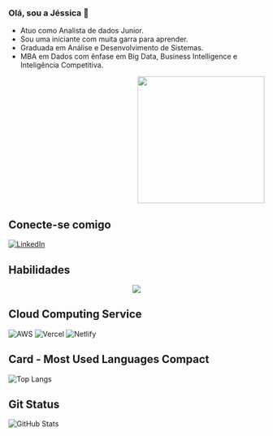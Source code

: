 ### Olá, sou a Jéssica 👋


- Atuo como Analista de dados Junior.
- Sou uma iniciante com muita garra para aprender. 
- Graduada em Análise e Desenvolvimento de Sistemas.
- MBA em Dados com ênfase em Big Data, Business Intelligence e Inteligência Competitiva.



<p align="end" margin-top="55px">
  <img width="250" src="https://media.giphy.com/media/jIgXf4hgbHCeKiXpvt/giphy.gif">
</p>





## Conecte-se comigo
[![LinkedIn](https://img.shields.io/badge/LinkedIn-0077B5?style=for-the-badge&logo=linkedin&logoColor=white)](https://www.linkedin.com/in/jessica-araujo90/)

## Habilidades
<p align="center">
  <a href="https://skillicons.dev">
    <img src="https://skillicons.dev/icons?i=nodejs,express,py,flask,fastapi,react,html,css,mongo,postgres" />
  </a>
</p>


## Cloud Computing Service

![AWS](https://img.shields.io/badge/AWS-000.svg?style=for-the-badge&logo=amazon-aws&logoColor=white)
![Vercel](https://img.shields.io/badge/vercel-%23000000.svg?style=for-the-badge&logo=vercel&logoColor=white)
![Netlify](https://img.shields.io/badge/netlify-%23000000.svg?style=for-the-badge&logo=netlify&logoColor=#00C7B7)


## Card - Most Used Languages Compact

![Top Langs](https://github-readme-stats-git-masterrstaa-rickstaa.vercel.app/api/top-langs/?username=JessiAraujo&layout=compact&bg_color=000&border_color=30A3DC&title_color=E94D5F&text_color=FFF)

## Git Status

![GitHub Stats](https://github-readme-stats.vercel.app/api?username=JessiAraujo&theme=transparent&bg_color=000&border_color=30A3DC&show_icons=true&icon_color=30A3DC&title_color=E94D5F&text_color=FFF&hide_title=true)

